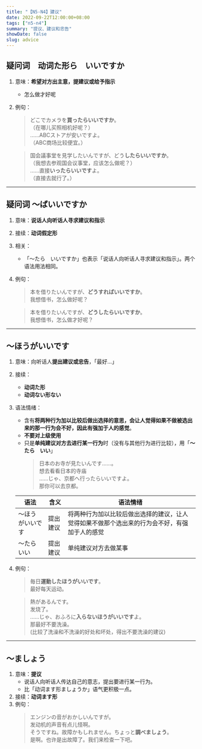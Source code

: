 ```yaml
---
title: "【N5-N4】建议"
date: 2022-09-22T12:00:00+08:00
tags: ["n5-n4"]
summary: "提议、建议和忠告"
showDate: false
slug: advice
---
```


## 疑问词　动词た形ら　いいですか
1. 意味：**希望对方出主意，提建议或给予指示**
    - 怎么做才好呢
2. 例句：
    > どこでカメラを**買ったらいいですか**。  
     （在哪儿买照相机好呢？）  
      ......ABCストアが安いですよ。  
     （ABC商场比较便宜。）

    > 国会議事堂を見学したいんですが、どう**したらいいですか**。  
     （我想去参观国会议事堂，应该怎么做呢？）  
      ......直接**いったらいいです**よ。  
     （直接去就行了。）

---
## 疑问词 〜ばいいですか
1. 意味：**说话人向听话人寻求建议和指示**
2. 接续：**动词假定形**
2. 相关：
    - 「〜たら　いいですか」也表示「说话人向听话人寻求建议和指示」。两个语法用法相同。
3. 例句：
    > 本を借りたいんですが、**どうすればいいですか**。  
     我想借书，怎么做好呢？

    > 本を借りたいんですが、**どうしたらいいですか**。  
     我想借书，怎么做才好呢？

---
## 〜ほうがいいです
1. 意味：向听话人**提出建议或忠告**，「最好...」
2. 接续：
    - **动词た形**
    - **动词ない形ない**
2. 语法情绪：
	- 含有**将两种行为加以比较后做出选择的意思，会让人觉得如果不做被选出来的那一行为会不好，因此有强加于人的感觉**。
	- **不要对上级使用**
	- 只是**单纯建议对方去进行某一行为**时（没有与其他行为进行比较），用「**〜たら　いい**」
        > 日本のお寺が見たいんです......。  
        想去看看日本的寺庙  
        ......じゃ、京都へ行ったらいいですよ。  
        那你可以去京都。
	 
	| 语法 | 含义 | 语法情绪 |
	| --- | --- | --- |
	| 〜ほうがいいです | 提出建议 | 将两种行为加以比较后做出选择的建议，让人觉得如果不做那个选出来的行为会不好，有强加于人的感觉 |
	| 〜たらいい | 提出建议 | 单纯建议对方去做某事 |

3. 例句：
    > 毎日**運動したほうがいいです**。  
      最好每天运动。

    > 熱があるんです。  
      发烧了。  
      ......じゃ、おふろに**入らないほうがいいです**よ。  
      那最好不要洗澡。  
      (比较了洗澡和不洗澡的好处和坏处，得出不要洗澡的建议)

---
## 〜ましょう
1. 意味：**提议**
    - 说话人向听话人传达自己的意志，提出要进行某一行为。
    - 比「动词ます形ましょうか」语气更积极一点。
2. 接续：**动词ます形**
2. 例句：
    > エンジンの音がおかしいんですが。  
     发动机的声音有点儿怪啊。   
      そうですね。故障かもしれません。ちょっと**調べましょう**。  
     是啊。也许是出故障了。我们来检查一下吧。


